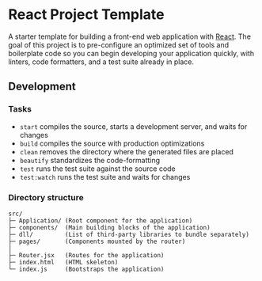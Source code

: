 # React Project Template

A starter template for building a front-end web application with [React]. The
goal of this project is to pre-configure an optimized set of tools and
boilerplate code so you can begin developing your application quickly, with
linters, code formatters, and a test suite already in place.

## Development

### Tasks
- `start` compiles the source, starts a development server, and waits for changes
- `build` compiles the source with production optimizations
- `clean` removes the directory where the generated files are placed
- `beautify` standardizes the code-formatting
- `test` runs the test suite against the source code
- `test:watch` runs the test suite and waits for changes

### Directory structure
```
src/
├─ Application/ (Root component for the application)
├─ components/  (Main building blocks of the application)
├─ dll/         (List of third-party libraries to bundle separately)
├─ pages/       (Components mounted by the router)
│
├─ Router.jsx   (Routes for the application)
├─ index.html   (HTML skeleton)
└─ index.js     (Bootstraps the application)
```

[React]: https://facebook.github.io/react/
